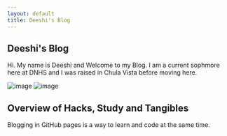 ```yaml
---
layout: default
title: Deeshi's Blog
---
```



## Deeshi's Blog 
Hi. My name is Deeshi and Welcome to my Blog. I am a current sophmore here at DNHS and I was raised in Chula Vista before moving here.

![image](https://github.com/Deeshi-Gupta/deeshig/assets/76884196/87e36cf0-0024-4782-b491-634138b4c2d2)
![image](https://github.com/Deeshi-Gupta/deeshig/assets/76884196/808c3f0b-ad5b-46c4-83fd-fe53083bca90)


## Overview of Hacks, Study and Tangibles
Blogging in GitHub pages is a way to learn and code at the same time. 

